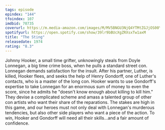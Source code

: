 ```yaml
---
tags: episode
epindex: "144"
tfoindex: 107
imdbid: 70735
coverurl: https://m.media-amazon.com/images/M/MV5BNGU3NjQ4YTMtZGJjOS00YTQ3LThmNmItMTI5MDE2ODI3NzY3XkEyXkFqcGdeQXVyMjUzOTY1NTc@._V1_SX202_CR0,0,202,300_.jpg
spotifyurl: https://open.spotify.com/show/39lr9bBUcXgZRXsxTw1axM
title: "The Sting"
releasedate: 1974
rating: "8.3"
---
```


Johnny Hooker, a small time grifter, unknowingly steals from Doyle Lonnegan, a big time crime boss, when he pulls a standard street con. Lonnegan demands satisfaction for the insult. After his partner, Luther, is killed, Hooker flees, and seeks the help of Henry Gondorff, one of Luther's contacts, who is a master of the long con. Hooker wants to use Gondorff's expertise to take Lonnegan for an enormous sum of money to even the score, since he admits he "doesn't know enough about killing to kill him." They devise a complicated scheme and amass a talented group of other con artists who want their share of the reparations. The stakes are high in this game, and our heroes must not only deal with Lonnegan's murderous tendencies, but also other side players who want a piece of the action. To win, Hooker and Gondorff will need all their skills...and a fair amount of confidence.